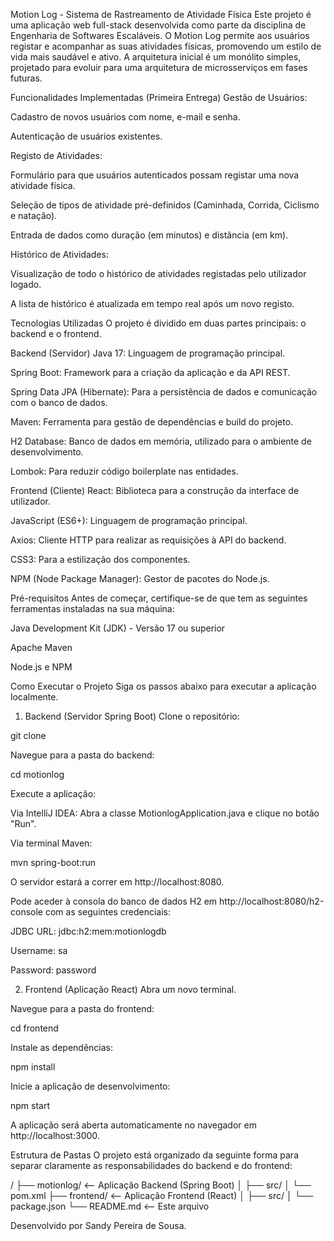 Motion Log - Sistema de Rastreamento de Atividade Física
Este projeto é uma aplicação web full-stack desenvolvida como parte da disciplina de Engenharia de Softwares Escaláveis. O Motion Log permite aos usuários registar e acompanhar as suas atividades físicas, promovendo um estilo de vida mais saudável e ativo. A arquitetura inicial é um monólito simples, projetado para evoluir para uma arquitetura de microsserviços em fases futuras.

Funcionalidades Implementadas (Primeira Entrega)
Gestão de Usuários:

Cadastro de novos usuários com nome, e-mail e senha.

Autenticação de usuários existentes.

Registo de Atividades:

Formulário para que usuários autenticados possam registar uma nova atividade física.

Seleção de tipos de atividade pré-definidos (Caminhada, Corrida, Ciclismo e natação).

Entrada de dados como duração (em minutos) e distância (em km).

Histórico de Atividades:

Visualização de todo o histórico de atividades registadas pelo utilizador logado.

A lista de histórico é atualizada em tempo real após um novo registo.

Tecnologias Utilizadas
O projeto é dividido em duas partes principais: o backend e o frontend.

Backend (Servidor)
Java 17: Linguagem de programação principal.

Spring Boot: Framework para a criação da aplicação e da API REST.

Spring Data JPA (Hibernate): Para a persistência de dados e comunicação com o banco de dados.

Maven: Ferramenta para gestão de dependências e build do projeto.

H2 Database: Banco de dados em memória, utilizado para o ambiente de desenvolvimento.

Lombok: Para reduzir código boilerplate nas entidades.

Frontend (Cliente)
React: Biblioteca para a construção da interface de utilizador.

JavaScript (ES6+): Linguagem de programação principal.

Axios: Cliente HTTP para realizar as requisições à API do backend.

CSS3: Para a estilização dos componentes.

NPM (Node Package Manager): Gestor de pacotes do Node.js.

Pré-requisitos
Antes de começar, certifique-se de que tem as seguintes ferramentas instaladas na sua máquina:

Java Development Kit (JDK) - Versão 17 ou superior

Apache Maven

Node.js e NPM

Como Executar o Projeto
Siga os passos abaixo para executar a aplicação localmente.

1. Backend (Servidor Spring Boot)
Clone o repositório:

git clone <url-do-seu-repositorio>

Navegue para a pasta do backend:

cd motionlog

Execute a aplicação:

Via IntelliJ IDEA: Abra a classe MotionlogApplication.java e clique no botão "Run".

Via terminal Maven:

mvn spring-boot:run

O servidor estará a correr em http://localhost:8080.

Pode aceder à consola do banco de dados H2 em http://localhost:8080/h2-console com as seguintes credenciais:

JDBC URL: jdbc:h2:mem:motionlogdb

Username: sa

Password: password

2. Frontend (Aplicação React)
Abra um novo terminal.

Navegue para a pasta do frontend:

cd frontend

Instale as dependências:

npm install

Inicie a aplicação de desenvolvimento:

npm start

A aplicação será aberta automaticamente no navegador em http://localhost:3000.

Estrutura de Pastas
O projeto está organizado da seguinte forma para separar claramente as responsabilidades do backend e do frontend:

/
├── motionlog/      <-- Aplicação Backend (Spring Boot)
│   ├── src/
│   └── pom.xml
├── frontend/       <-- Aplicação Frontend (React)
│   ├── src/
│   └── package.json
└── README.md       <-- Este arquivo

Desenvolvido por Sandy Pereira de Sousa.